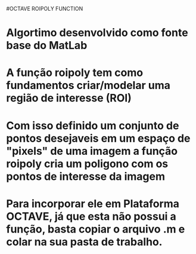 #OCTAVE ROIPOLY FUNCTION


# Algortimo desenvolvido como fonte base do MatLab
# A função roipoly tem como fundamentos criar/modelar uma região de interesse (ROI)
# Com isso definido um conjunto de pontos desejaveis em um espaço de "pixels" de uma imagem a função roipoly cria um poligono com os pontos de interesse da imagem
# Para incorporar ele em Plataforma OCTAVE, já que esta não possui a função, basta copiar o arquivo .m e colar na sua pasta de trabalho.
